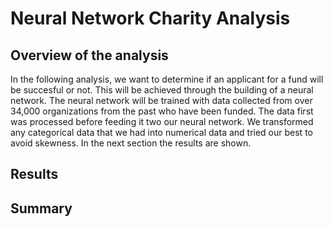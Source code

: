 # Neural Network Charity Analysis
## Overview of the analysis
In the following analysis, we want to determine if an applicant for a fund will be succesful or not. This will be achieved through the building of a neural network. The neural network will be trained with data collected from over 34,000 organizations from the past who have been funded. The data first was processed before feeding it two our neural network. We transformed any categorical data that we had into numerical data and tried our best to avoid skewness. In the next section the results are shown.
## Results
## Summary
